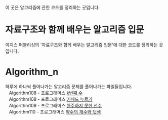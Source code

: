 
이 곳은 알고리즘에 관한 코드를 정리하는 곳입니다.

# 자료구조와 함께 배우는 알고리즘 입문
이지스 퍼블리싱의 '자료구조와 함께 배우는 알고리즘 입문'에 대한 코드를 정리하는 곳입니다.

# Algorithm_n
하루에 하나씩 풀어나가는 알고리즘 문제를 풀어나가는 파일들입니다.<br>
&nbsp;&nbsp;&nbsp;Algorithm108 - 프로그래머스 [k번째 수](https://programmers.co.kr/learn/courses/30/lessons/42748)<br>
&nbsp;&nbsp;&nbsp;Algorithm108 - 프로그래머스 [키패드 누르기](https://programmers.co.kr/learn/courses/30/lessons/67256)<br>
&nbsp;&nbsp;&nbsp;Algorithm109 - 프로그래머스 [완주하지 못한 선수](https://programmers.co.kr/learn/courses/30/lessons/42576)<br>
&nbsp;&nbsp;&nbsp;Algorithm110 - 프로그래머스 [약수의 개수와 덧셈](https://programmers.co.kr/learn/courses/30/lessons/77884)<br>
